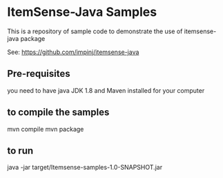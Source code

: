 # ItemSense-Java Samples

This is a repository of sample code to demonstrate the use of itemsense-java package

See: https://github.com/impinj/itemsense-java

## Pre-requisites
you need to have java JDK 1.8 and Maven installed for your computer

## to compile the samples

mvn compile
mvn package

## to run 

java -jar target/Itemsense-samples-1.0-SNAPSHOT.jar



